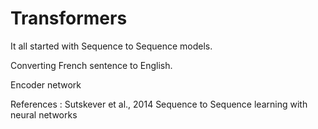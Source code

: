 # Transformers

It all started with Sequence to Sequence models.

Converting French sentence to English.

Encoder network

References : Sutskever et al., 2014 Sequence to Sequence learning with neural networks
